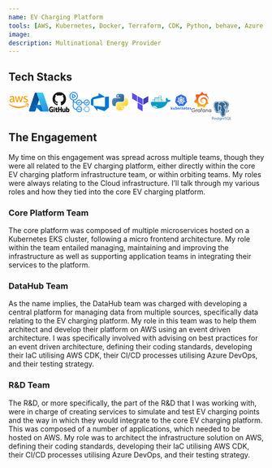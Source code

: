 ```yaml
---
name: EV Charging Platform
tools: [AWS, Kubernetes, Docker, Terraform, CDK, Python, behave, Azure DevOps, Grafana, PostgreSQL]
image:
description: Multinational Energy Provider
---
```


## Tech Stacks

<p>
    <img alt="Static Badge" align="left" width="40" height="40" src="https://github.com/devicons/devicon/blob/master/icons/amazonwebservices/amazonwebservices-plain-wordmark.svg"/>&nbsp;
    <img alt="Static Badge" align="left" width="40" height="40" src="https://github.com/devicons/devicon/blob/master/icons/azure/azure-original.svg"/>&nbsp;
    <img alt="Static Badge" align="left" width="40" height="40" src="https://github.com/devicons/devicon/blob/master/icons/github/github-original-wordmark.svg"/>&nbsp;
    <img alt="Static Badge" align="left" width="40" height="40" src="https://github.com/devicons/devicon/blob/master/icons/githubactions/githubactions-original.svg"/>&nbsp;
    <img alt="Static Badge" align="left" width="40" height="40" src="https://github.com/devicons/devicon/blob/master/icons/azuredevops/azuredevops-plain.svg"/>&nbsp;
    <img alt="Static Badge" align="left" width="40" height="40" src="https://github.com/devicons/devicon/blob/master/icons/python/python-original.svg"/>&nbsp;
    <img alt="Static Badge" align="left" width="40" height="40" src="https://github.com/devicons/devicon/blob/master/icons/terraform/terraform-original.svg"/>&nbsp;
    <img alt="Static Badge" align="left" width="40" height="40" src="https://github.com/devicons/devicon/blob/master/icons/docker/docker-plain.svg"/>&nbsp;
    <img alt="Static Badge" align="left" width="40" height="40" src="https://github.com/devicons/devicon/blob/master/icons/kubernetes/kubernetes-plain-wordmark.svg"/>&nbsp;
    <img alt="Static Badge" align="left" width="40" height="40" src="https://github.com/devicons/devicon/blob/master/icons/grafana/grafana-original-wordmark.svg"/>&nbsp;
    <img alt="Static Badge" align="left" width="40" height="40" src="https://github.com/devicons/devicon/blob/master/icons/postgresql/postgresql-plain-wordmark.svg"/>&nbsp;
</p>&nbsp;

## The Engagement

My time on this engagement was spread across multiple teams, though they were all related to the EV charging platform, 
either directly within the core EV charging platform infrastructure team, or within orbiting teams. My roles were always 
relating to the Cloud infrastructure. I’ll talk through my various roles and how they tied into the core EV charging 
platform.

### Core Platform Team
The core platform was composed of multiple microservices hosted on a Kubernetes EKS cluster, following a micro frontend 
architecture. My role within the team entailed managing, maintaining and improving the infrastructure as well as 
supporting application teams in integrating their services to the platform.

### DataHub Team
As the name implies, the DataHub team was charged with developing a central platform for managing data from multiple 
sources, specifically data relating to the EV charging platform. My role in this team was to help them architect and 
develop their platform on AWS using an event driven architecture. I was specifically involved with advising on best 
practices for an event driven architecture, defining their coding standards, developing their IaC utilising AWS CDK, 
their CI/CD processes utilising Azure DevOps, and their testing strategy.

### R&D Team
The R&D, or more specifically, the part of the R&D that I was working with, were in charge of creating services to 
simulate and test EV charging points and the way in which they would integrate to the core EV charging platform. This 
was composed of a number of applications, which needed to be hosted on AWS. My role was to architect the infrastructure 
solution on AWS, defining their coding standards, developing their IaC utilising AWS CDK, their CI/CD processes 
utilising Azure DevOps, and their testing strategy.
